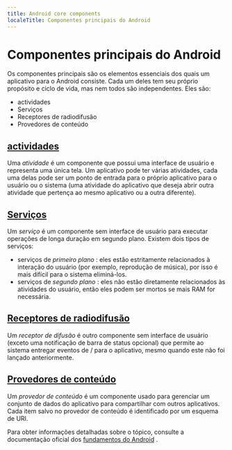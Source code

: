 ```yaml
---
title: Android core components
localeTitle: Componentes principais do Android
---
```

# Componentes principais do Android

Os componentes principais são os elementos essenciais dos quais um aplicativo para o Android consiste. Cada um deles tem seu próprio propósito e ciclo de vida, mas nem todos são independentes. Eles são:

*   actividades
*   Serviços
*   Receptores de radiodifusão
*   Provedores de conteúdo

## [actividades](https://developer.android.com/guide/components/activities/)

Uma _atividade_ é um componente que possui uma interface de usuário e representa uma única tela. Um aplicativo pode ter várias atividades, cada uma delas pode ser um ponto de entrada para o próprio aplicativo para o usuário ou o sistema (uma atividade do aplicativo que deseja abrir outra atividade que pertença ao mesmo aplicativo ou a outra diferente).

## [Serviços](https://developer.android.com/guide/components/services)

Um _serviço_ é um componente sem interface de usuário para executar operações de longa duração em segundo plano. Existem dois tipos de serviços:

*   serviços de _primeiro plano_ : eles estão estritamente relacionados à interação do usuário (por exemplo, reprodução de música), por isso é mais difícil para o sistema eliminá-los.
*   serviços de _segundo plano_ : eles não estão diretamente relacionados às atividades do usuário, então eles podem ser mortos se mais RAM for necessária.

## [Receptores de radiodifusão](https://developer.android.com/guide/components/broadcasts)

Um _receptor de difusão_ é outro componente sem interface de usuário (exceto uma notificação de barra de status opcional) que permite ao sistema entregar eventos de / para o aplicativo, mesmo quando este não foi lançado anteriormente.

## [Provedores de conteúdo](https://developer.android.com/guide/topics/providers/content-providers)

Um _provedor de conteúdo_ é um componente usado para gerenciar um conjunto de dados do aplicativo para compartilhar com outros aplicativos. Cada item salvo no provedor de conteúdo é identificado por um esquema de URI.

Para obter informações detalhadas sobre o tópico, consulte a documentação oficial dos [fundamentos do Android](https://developer.android.com/guide/components/fundamentals) .

